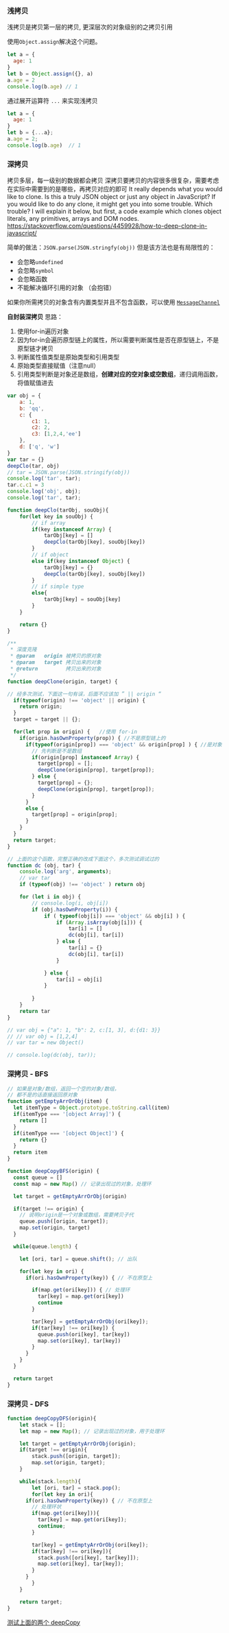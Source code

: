 ### 浅拷贝
浅拷贝是拷贝第一层的拷贝, 更深层次的对象级别的之拷贝引用

使用`Object.assign`解决这个问题。

```js
let a = {
  age: 1
}
let b = Object.assign({}, a)
a.age = 2
console.log(b.age) // 1
```

通过展开运算符 `...` 来实现浅拷贝
```js
let a = {
  age: 1
}
let b = {...a};
a.age = 2;
console.log(b.age)  // 1
```



### 深拷贝
拷贝多层，每一级别的数据都会拷贝
深拷贝要拷贝的内容很多很复杂，需要考虑在实际中需要到的是哪些，再拷贝对应的即可
It really depends what you would like to clone. Is this a truly JSON object or just any object in JavaScript? If you would like to do any clone, it might get you into some trouble. Which trouble? I will explain it below, but first, a code example which clones object literals, any primitives, arrays and DOM nodes.
https://stackoverflow.com/questions/4459928/how-to-deep-clone-in-javascript/


简单的做法：`JSON.parse(JSON.stringfy(obj))`
但是该方法也是有局限性的：
 - 会忽略`undefined`
 - 会忽略`symbol`  
 - 会忽略函数   
 - 不能解决循环引用的对象 （会抱错）

如果你所需拷贝的对象含有内置类型并且不包含函数，可以使用 [`MessageChannel`](https://www.jianshu.com/p/4f07ef18b5d7)


**自封装深拷贝**
思路：
1. 使用for-in遍历对象
2. 因为for-in会遍历原型链上的属性，所以需要判断属性是否在原型链上，不是原型链才拷贝
3. 判断属性值类型是原始类型和引用类型
4. 原始类型直接赋值（注意null）
5. 引用类型判断是对象还是数组，**创建对应的空对象或空数组**，递归调用函数，将值赋值进去

```js
var obj = {
    a: 1,
    b: 'qq',
    c: {
        c1: 1,
        c2: 2,
        c3: [1,2,4,'ee']
    },
    d: ['q', 'w']
}
var tar = {}
deepClo(tar, obj)
// tar = JSON.parse(JSON.stringify(obj))
console.log('tar', tar);
tar.c.c1 = 3
console.log('obj', obj);
console.log('tar', tar);

function deepClo(tarObj, souObj){
    for(let key in souObj) {
        // if array
        if(key instanceof Array) {
            tarObj[key] = []
            deepClo(tarObj[key], souObj[key])
        }
        // if object
        else if(key instanceof Object) {
            tarObj[key] = {}
            deepClo(tarObj[key], souObj[key])
        }
        // if simple type
        else{
            tarObj[key] = souObj[key]
        }
    }

    return {}
}
```

```js
/**
 * 深度克隆
 * @param   origin 被拷贝的原对象
 * @param   target 拷贝出来的对象
 * @return         拷贝出来的对象
 */
function deepClone(origin, target) {

// 经多次测试，下面这一句有误，后面不应该加 ” || origin “
  if(typeof(origin) !== 'object' || origin) {
    return origin;
  }
  target = target || {};

  for(let prop in origin) {   //使用 for-in
    if(origin.hasOwnProperty(prop)) { //不是原型链上的
      if(typeof(origin[prop]) === 'object' && origin[prop] ) { //是对象
        // 先判断是不是数组
        if(origin[prop] instanceof Array) {
          target[prop] = [];
          deepClone(origin[prop], target[prop]);
        } else {
          target[prop] = {};
          deepClone(origin[prop], target[prop]);
        }
      } 
      else {
        target[prop] = origin[prop];
      }
    }
  }
  return target;
}

// 上面的这个函数，完整正确的改成下面这个，多次测试调试过的
function dc (obj, tar) {
    console.log('arg', arguments);
    // var tar
    if (typeof(obj) !== 'object' ) return obj

    for (let i in obj) {
        // console.log(i, obj[i])
        if (obj.hasOwnProperty(i)) {
            if ( typeof(obj[i]) === 'object' && obj[i] ) {
                if (Array.isArray(obj[i])) {
                    tar[i] = []
                    dc(obj[i], tar[i])
                } else {
                    tar[i] = {}
                    dc(obj[i], tar[i])
                }

            } else {
                tar[i] = obj[i]
            }
            
        }
    }
    return tar
}

// var obj = {"a": 1, "b": 2, c:[1, 3], d:{d1: 3}}
// // var obj = [1,2,4]
// var tar = new Object()

// console.log(dc(obj, tar));
```


### 深拷贝 - BFS
```js
// 如果是对象/数组，返回一个空的对象/数组，
// 都不是的话直接返回原对象
function getEmptyArrOrObj(item) {
  let itemType = Object.prototype.toString.call(item) 
  if(itemType === '[object Array]') {
    return []
  }
  if(itemType === '[object Object]') {
    return {}
  }
  return item
}

function deepCopyBFS(origin) {
  const queue = []
  const map = new Map() // 记录出现过的对象，处理环

  let target = getEmptyArrOrObj(origin)

  if(target !== origin) {
    // 说明origin是一个对象或数组，需要拷贝子代
    queue.push([origin, target]);
    map.set(origin, target)
  }

  while(queue.length) {

    let [ori, tar] = queue.shift(); // 出队

    for(let key in ori) {
      if(ori.hasOwnProperty(key)) { // 不在原型上

        if(map.get(ori[key])) { // 处理环
          tar[key] = map.get(ori[key])
          continue
        }

        tar[key] = getEmptyArrOrObj(ori[key]);
        if(tar[key] !== ori[key]) {
          queue.push(ori[key], tar[key])
          map.set(ori[key], tar[key])
        }
      }
    }
  }

  return target
}
```


### 深拷贝 - DFS
```js
function deepCopyDFS(origin){
	let stack = [];
	let map = new Map(); // 记录出现过的对象，用于处理环

	let target = getEmptyArrOrObj(origin);
	if(target !== origin){
		stack.push([origin, target]);
		map.set(origin, target);
	}

	while(stack.length){
		let [ori, tar] = stack.pop();
		for(let key in ori){
      if(ori.hasOwnProperty(key)) { // 不在原型上
        // 处理环状
        if(map.get(ori[key])){
          tar[key] = map.get(ori[key]);
          continue;
        }

        tar[key] = getEmptyArrOrObj(ori[key]);
        if(tar[key] !== ori[key]){
          stack.push([ori[key], tar[key]]);
          map.set(ori[key], tar[key]);
        }
      }
		}
	}

	return target;
}
```

[测试上面的两个 deepCopy](./deepCopy.js)
